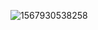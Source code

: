 ![1567930538258](C:\Users\Administrator\AppData\Roaming\Typora\typora-user-images\1567930538258.png)

